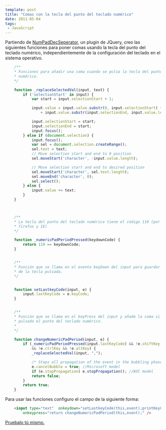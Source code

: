 ```yaml
---
template: post
title: "Comas con la tecla del punto del teclado numérico"
date: 2011-05-04
tags:
 - JavaScript
---
```


Partiendo de [NumPadDecSeperator](http://nuyensgert.be/projects/numpad-decimal-separator/), un plugin de JQuery, creo las siguientes funciones para poner comas usando la tecla del punto del teclado numérico, independientemente de la configuración del teclado en el sistema operativo.
﻿
~~~ javascript
	/**
 	* Funciones para añadir una coma cuando se pulsa la tecla del punto del teclado
 	* numérico.
 	*/

	function _replaceSelectedVal(input, text) {
 		if ('selectionStart' in input) {
 			var start = input.selectionStart + 1;

			input.value = input.value.substr(0, input.selectionStart) + text
 				+ input.value.substr(input.selectionEnd, input.value.length);

			input.selectionStart = start;
			input.selectionEnd = start;
			input.focus();
 		} else if (document.selection) {
			input.focus();
			var sel = document.selection.createRange();
			sel.text = text;
			// Move selection start and end to 0 position
			sel.moveStart('character', -input.value.length);

			// Move selection start and end to desired position
			sel.moveStart('character', sel.text.length);
			sel.moveEnd('character', 0);
			sel.select();
		} else {
			input.value += text;
		}
	}



	/**
	* La tecla del punto del teclado numérico tiene el código 110 (por lo menos en
 	* firefox y IE)
	*/

	function _numericPadPeriodPressed(keydownCode) {
		return 110 == keydownCode;
	}


	/**
	* Función que se llama en el evento keyDown del input para guardar el keyCode
	* de la tecla pulsada.
	*/


	function setLastkeyCode(input, e) {
		input.lastKeyCode = e.keyCode;
	}


	/**
	* Función que se llama en el keyPress del input y añade la coma si se ha
 	* pulsado el punto del teclado numérico.
 	*
	*/

	function changeNumericPadPeriod(input, e) {
 		if (_numericPadPeriodPressed(input.lastKeyCode) && !e.shiftKey
			&& !e.ctrlKey && !e.altKey) {
			_replaceSelectedVal(input, ",");

			/* Stops all propagation of the event in the bubbling phase. */
			e.cancelBubble = true; //Microsoft model
			if (e.stopPropagation) e.stopPropagation(); //W3C model
			return false;
		}
 		return true;
	}
~~~

Para usar las funciones configuro el campo de la siguiente forma:

~~~ html
	<input type="text"  onkeydown="setLastkeyCode(this,event);printKeyCode(this);"
		onkeypress="return changeNumericPadPeriod(this,event);" />﻿
~~~

[Pruebalo tú mismo.](http://dl.dropbox.com/u/302696/blog_files/numericpadperiod/NumericPadPeriod/inicio.html)
